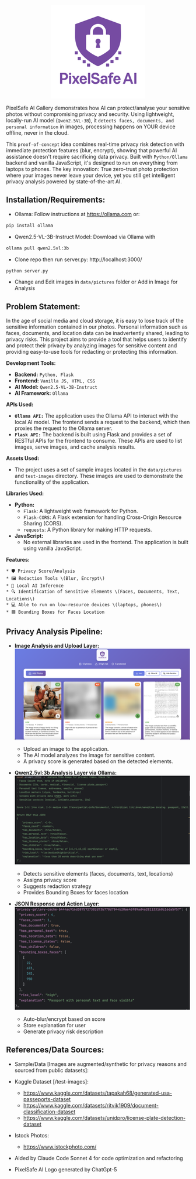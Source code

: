 <div align="center">
    <img src="/assets/pixelsafe-ai-svg.svg" alt="AI Privacy Gallery logo" width="256" height="256">
</div>

PixelSafe AI Gallery demonstrates how AI can protect/analyse your sensitive photos without compromising privacy and security. Using lightweight, locally-run AI model (`Qwen2.5VL-3B`), it `detects faces, documents, and personal information` in images, processing happens on YOUR device offline, never in the cloud.

This `proof-of-concept` idea combines real-time privacy risk detection with immediate protection features (blur, encrypt), showing that powerful AI assistance doesn't require sacrificing data privacy. Built with `Python/Ollama` backend and vanilla JavaScript, it's designed to run on everything from laptops to phones.
The key innovation: True zero-trust photo protection where your images never leave your device, yet you still get intelligent privacy analysis powered by state-of-the-art AI.

## **Installation/Requirements:**
* Ollama: Follow instructions at https://ollama.com or:
```bash
pip install ollama
```
* Qwen2.5-VL-3B-Instruct Model: Download via Ollama with 
```bash 
ollama pull qwen2.5vl:3b
```
* Clone repo then run server.py: http://localhost:3000/
```bash
python server.py 
```
* Change and Edit images in `data/pictures` folder or Add in Image for Analysis

## **Problem Statement:**
In the age of social media and cloud storage, it is easy to lose track of the sensitive information contained in our photos. Personal information such as faces, documents, and location data can be inadvertently shared, leading to privacy risks. This project aims to provide a tool that helps users to identify and protect their privacy by analyzing images for sensitive content and providing easy-to-use tools for redacting or protecting this information.

**Development Tools:**

*   **Backend:** `Python, Flask`
*   **Frontend:** `Vanilla JS, HTML, CSS`
*   **AI Model:** `Qwen2.5-VL-3B-Instruct`
*   **AI Framework:** `Ollama`

**APIs Used:**
*   **`Ollama API:`** The application uses the Ollama API to interact with the local AI model. The frontend sends a request to the backend, which then proxies the request to the Ollama server.
*   **`Flask API:`** The backend is built using Flask and provides a set of RESTful APIs for the frontend to consume. These APIs are used to list images, serve images, and cache analysis results.

**Assets Used:**

*   The project uses a set of sample images located in the `data/pictures` and `test-images` directory. These images are used to demonstrate the functionality of the application.

**Libraries Used:**

*   **Python:**
    *   `Flask`: A lightweight web framework for Python.
    *   `Flask-CORS`: A Flask extension for handling Cross-Origin Resource Sharing (CORS).
    *   `requests`: A Python library for making HTTP requests.
*   **JavaScript:**
    *   No external libraries are used in the frontend. The application is built using vanilla JavaScript.

**Features:**

    * 🛡️ Privacy Score/Analysis  
    * 🖼️ Redaction Tools \(Blur, Encrypt\)
    * 🤖 Local AI Inference  
    * 🔍 Identification of Sensitive Elements \(Faces, Documents, Text, Locations\)  
    * 💻 Able to run on low-resource devices \(laptops, phones\)  
    * 🟦 Bounding Boxes for Faces Location


## **Privacy Analysis Pipeline:**

* **Image Analysis and Upload Layer:**
![image](assets/home_page.png)
   * Upload an image to the application.
   * The AI model analyzes the image for sensitive content.
   * A privacy score is generated based on the detected elements.

* **Qwen2.5vl:3b Analysis Layer via Ollama:**
![image](assets/prompt.png)
   * Detects sensitive elements (faces, documents, text, locations)
   * Assigns privacy score 
   * Suggests redaction strategy 
   * Provides Bounding Boxes for faces location

* **JSON Response and Action Layer:**
![image](assets/json_response.png)
   * Auto-blur/encrypt based on score
   * Store explanation for user
   * Generate privacy risk description



## References/Data Sources:
*   Sample/Data [Images are augmented/synthetic for privacy reasons and sourced from public datasets]:
  * Kaggle Dataset [/test-images]:
    * https://www.kaggle.com/datasets/tapakah68/generated-usa-passeports-dataset
    * https://www.kaggle.com/datasets/ritvik1909/document-classification-dataset
    * https://www.kaggle.com/datasets/unidpro/license-plate-detection-dataset
  * Istock Photos:
    * https://www.istockphoto.com/

* Aided by Claude Code Sonnet 4 for code optimization and refactoring

* PixelSafe AI Logo generated by ChatGpt-5
    







